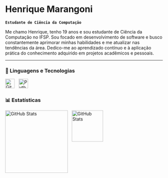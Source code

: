 # Henrique Marangoni

**`Estudante de Ciência da Computação`**

Me chamo Henrique, tenho 19 anos e sou estudante de Ciência da Computação no IFSP. Sou focado em desenvolvimento de software e busco constantemente aprimorar minhas habilidades e me atualizar nas tendências da área. Dedico-me ao aprendizado contínuo e à aplicação prática do conhecimento adquirido em projetos acadêmicos e pessoais.

---

### 🤖 Linguagens e Tecnologias

<img 
    align="left" 
    alt="Git" 
    title="Git"
    width="30px" 
    style="padding-right: 10px;" 
    src="https://cdn.jsdelivr.net/gh/devicons/devicon@latest/icons/git/git-original.svg" 
/>
<img 
    align="left" 
    alt="Python" 
    title="Python"
    width="30px" 
    style="padding-right: 10px;" 
    src="https://cdn.jsdelivr.net/gh/devicons/devicon@latest/icons/python/python-original.svg" 
/>

<br/>
<br/>

### 📊 Estatísticas

<p>
  <img 
    align="left" 
    alt="GitHub Stats" 
    height="200" 
    style="padding-right: 10px;" 
    src="https://github-readme-stats.vercel.app/api?username=R1ck-dev&show_icons=true&theme=tokyonight&include_all_commits=true&locale=pt-br" 
  />

<img 
      align="left" 
      alt="GitHub Stats" 
      height="100" 
      src="https://github-readme-stats.vercel.app/api/top-langs/?username=r1ck-dev&theme=tokyonight&layout=compact&custom_title=Tecnologias&langs_count=9" 
  />

</p>
